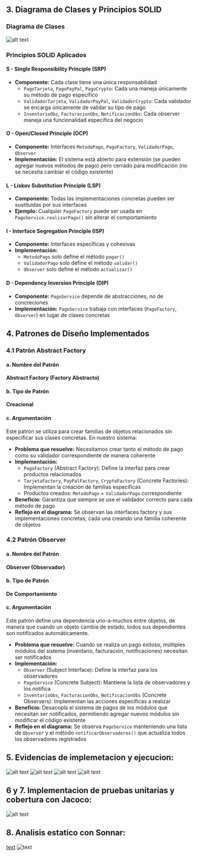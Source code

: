 ## 3. Diagrama de Clases y Principios SOLID

### Diagrama de Clases
![alt text](docs/imagenes/clases.png)

### Principios SOLID Aplicados

#### **S - Single Responsibility Principle (SRP)**
- **Componente:** Cada clase tiene una única responsabilidad
  - `PagoTarjeta`, `PagoPayPal`, `PagoCrypto`: Cada una maneja únicamente su método de pago específico
  - `ValidadorTarjeta`, `ValidadorPayPal`, `ValidadorCrypto`: Cada validador se encarga únicamente de validar su tipo de pago
  - `InventarioObs`, `FacturacionObs`, `NotificacionObs`: Cada observer maneja una funcionalidad específica del negocio

#### **O - Open/Closed Principle (OCP)**
- **Componente:** Interfaces `MetodoPago`, `PagoFactory`, `ValidadorPago`, `Observer`
- **Implementación:** El sistema está abierto para extensión (se pueden agregar nuevos métodos de pago) pero cerrado para modificación (no se necesita cambiar el código existente)

#### **L - Liskov Substitution Principle (LSP)**
- **Componente:** Todas las implementaciones concretas pueden ser sustituidas por sus interfaces
- **Ejemplo:** Cualquier `PagoFactory` puede ser usada en `PagoService.realizarPago()` sin alterar el comportamiento

#### **I - Interface Segregation Principle (ISP)**
- **Componente:** Interfaces específicas y cohesivas
- **Implementación:** 
  - `MetodoPago` solo define el método `pagar()`
  - `ValidadorPago` solo define el método `validar()`
  - `Observer` solo define el método `actualizar()`

#### **D - Dependency Inversion Principle (DIP)**
- **Componente:** `PagoService` depende de abstracciones, no de concreciones
- **Implementación:** `PagoService` trabaja con interfaces (`PagoFactory`, `Observer`) en lugar de clases concretas

## 4. Patrones de Diseño Implementados

### 4.1 Patrón Abstract Factory

#### a. Nombre del Patrón
**Abstract Factory (Factory Abstracto)**

#### b. Tipo de Patrón
**Creacional**

#### c. Argumentación
Este patrón se utiliza para crear familias de objetos relacionados sin especificar sus clases concretas. En nuestro sistema:

- **Problema que resuelve:** Necesitamos crear tanto el método de pago como su validador correspondiente de manera coherente
- **Implementación:** 
  - `PagoFactory` (Abstract Factory): Define la interfaz para crear productos relacionados
  - `TarjetaFactory`, `PayPalFactory`, `CryptoFactory` (Concrete Factories): Implementan la creación de familias específicas
  - Productos creados: `MetodoPago` + `ValidadorPago` correspondiente
- **Beneficio:** Garantiza que siempre se use el validador correcto para cada método de pago
- **Reflejo en el diagrama:** Se observan las interfaces factory y sus implementaciones concretas, cada una creando una familia coherente de objetos

### 4.2 Patrón Observer

#### a. Nombre del Patrón
**Observer (Observador)**

#### b. Tipo de Patrón
**De Comportamiento**

#### c. Argumentación
Este patrón define una dependencia uno-a-muchos entre objetos, de manera que cuando un objeto cambia de estado, todos sus dependientes son notificados automáticamente.

- **Problema que resuelve:** Cuando se realiza un pago exitoso, múltiples módulos del sistema (inventario, facturación, notificaciones) necesitan ser notificados
- **Implementación:**
  - `Observer` (Subject Interface): Define la interfaz para los observadores
  - `PagoService` (Concrete Subject): Mantiene la lista de observadores y los notifica
  - `InventarioObs`, `FacturacionObs`, `NotificacionObs` (Concrete Observers): Implementan las acciones específicas a realizar
- **Beneficio:** Desacopla el sistema de pagos de los módulos que necesitan ser notificados, permitiendo agregar nuevos módulos sin modificar el código existente
- **Reflejo en el diagrama:** Se observa `PagoService` manteniendo una lista de `Observer` y el método `notificarObservadores()` que actualiza todos los observadores registrados

## 5. Evidencias de implemetacion y ejecucion: 

![alt text](docs/imagenes/image.png)
![alt text](docs/imagenes/image-1.png)
![alt text](docs/imagenes/image-2.png)
![alt text](docs/imagenes/image-3.png)

## 6 y 7. Implementacion de pruebas unitarias y cobertura con Jacoco:
![alt text](docs/imagenes/jacoco.png)

## 8. Analisis estatico con Sonnar:  

[text](README.md) ![text](docs/imagenes/sonnar.png)